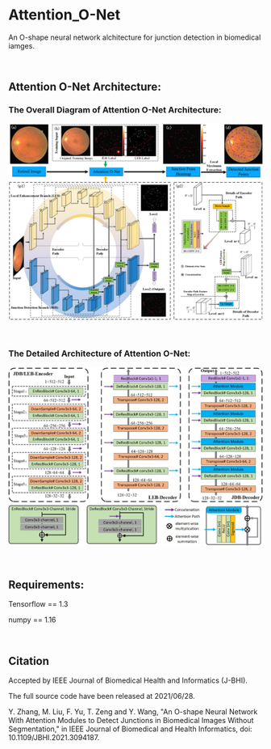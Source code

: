 # Attention_O-Net

An O-shape neural network alchitecture for junction detection in biomedical iamges.

<br> 


## Attention O-Net Architecture:
### The Overall Diagram of Attention O-Net Architecture:

![Overall Diagram](https://github.com/zyqhnu/Images_for_Attention_O-Net/blob/main/fig2.jpg)

<br> 

### The Detailed Architecture of Attention O-Net:


![detialed_AONet](https://github.com/zyqhnu/Images_for_Attention_O-Net/blob/main/detialed_A_ONet.jpg)

<br> 


## Requirements:

Tensorflow  == 1.3

numpy == 1.16

<br> 


## Citation

Accepted by IEEE Journal of Biomedical Health and Informatics (J-BHI).

The full source code have been released at 2021/06/28.

Y. Zhang, M. Liu, F. Yu, T. Zeng and Y. Wang, "An O-shape Neural Network With Attention Modules to Detect Junctions in Biomedical Images Without Segmentation," in IEEE Journal of Biomedical and Health Informatics, doi: 10.1109/JBHI.2021.3094187.
